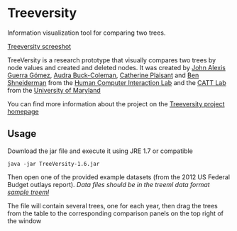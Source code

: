 # Treeversity
Information visualization tool for comparing two trees.

[Treeversity screeshot](http://www.cs.umd.edu/hcil/treeversity/img/2012_03_30_fake_budget_with_labels_and_scatter_plot.png)

TreeVersity is a research prototype that visually compares two trees by node values and created and deleted nodes. It was created by [John Alexis Guerra Gómez](http://johnguerra.co), [Audra Buck-Coleman](http://www.art.umd.edu/faculty/abuck/), [Catherine Plaisant](http://hcil.umd.edu/catherine-plaisant/) and [Ben Shneiderman](https://www.cs.umd.edu/users/ben/) from the [Human Computer Interaction Lab](http://hcil.cs.umd.edu/) and the [CATT Lab](http://www.cattlab.umd.edu/) from the [University of Maryland](http://umd.edu)

 You can find more information about the project on the [Treeversity project homepage](http://www.cs.umd.edu/hcil/treeversity/)

 ## Usage

 Download the jar file and execute it using JRE 1.7 or compatible

 `
 java -jar TreeVersity-1.6.jar
 `

 Then open one of the provided example datasets (from the 2012 US Federal Budget outlays report). *Data files should be in the treeml data format [sample treeml](https://github.com/prefuse/Prefuse/blob/master/data/treeml-sample.xml)*

 The file will contain several trees, one for each year, then drag the trees from the table to the corresponding comparison panels on the top right of the window
